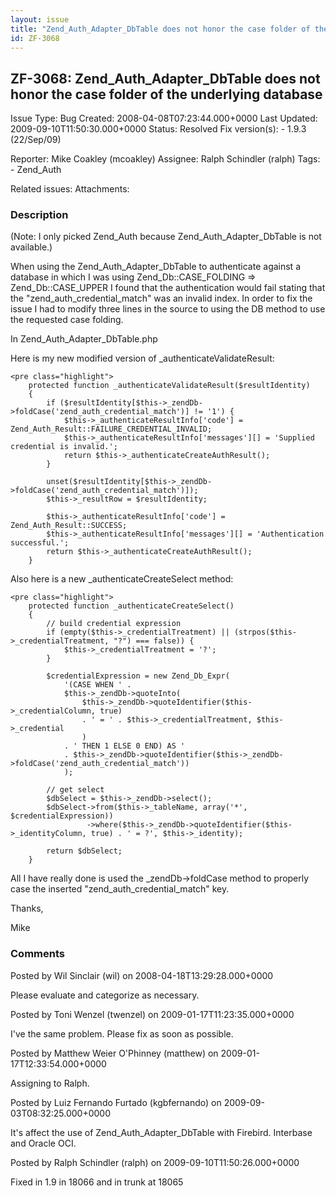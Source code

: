 ```yaml
---
layout: issue
title: "Zend_Auth_Adapter_DbTable does not honor the case folder of the underlying database"
id: ZF-3068
---
```


ZF-3068: Zend\_Auth\_Adapter\_DbTable does not honor the case folder of the underlying database
-----------------------------------------------------------------------------------------------

 Issue Type: Bug Created: 2008-04-08T07:23:44.000+0000 Last Updated: 2009-09-10T11:50:30.000+0000 Status: Resolved Fix version(s): - 1.9.3 (22/Sep/09)
 
 Reporter:  Mike Coakley (mcoakley)  Assignee:  Ralph Schindler (ralph)  Tags: - Zend\_Auth
 
 Related issues: 
 Attachments: 
### Description

(Note: I only picked Zend\_Auth because Zend\_Auth\_Adapter\_DbTable is not available.)

When using the Zend\_Auth\_Adapter\_DbTable to authenticate against a database in which I was using Zend\_Db::CASE\_FOLDING => Zend\_Db::CASE\_UPPER I found that the authentication would fail stating that the "zend\_auth\_credential\_match" was an invalid index. In order to fix the issue I had to modify three lines in the source to using the DB method to use the requested case folding.

In Zend\_Auth\_Adapter\_DbTable.php

Here is my new modified version of \_authenticateValidateResult:

 
    <pre class="highlight">
        protected function _authenticateValidateResult($resultIdentity)
        {
            if ($resultIdentity[$this->_zendDb->foldCase('zend_auth_credential_match')] != '1') {
                $this->_authenticateResultInfo['code'] = Zend_Auth_Result::FAILURE_CREDENTIAL_INVALID;
                $this->_authenticateResultInfo['messages'][] = 'Supplied credential is invalid.';
                return $this->_authenticateCreateAuthResult();
            }
    
            unset($resultIdentity[$this->_zendDb->foldCase('zend_auth_credential_match')]);
            $this->_resultRow = $resultIdentity;
    
            $this->_authenticateResultInfo['code'] = Zend_Auth_Result::SUCCESS;
            $this->_authenticateResultInfo['messages'][] = 'Authentication successful.';
            return $this->_authenticateCreateAuthResult();
        }


Also here is a new \_authenticateCreateSelect method:

 
    <pre class="highlight">
        protected function _authenticateCreateSelect()
        {
            // build credential expression
            if (empty($this->_credentialTreatment) || (strpos($this->_credentialTreatment, "?") === false)) {
                $this->_credentialTreatment = '?';
            }
    
            $credentialExpression = new Zend_Db_Expr(
                '(CASE WHEN ' . 
                $this->_zendDb->quoteInto(
                    $this->_zendDb->quoteIdentifier($this->_credentialColumn, true)
                    . ' = ' . $this->_credentialTreatment, $this->_credential
                    )
                . ' THEN 1 ELSE 0 END) AS '
                . $this->_zendDb->quoteIdentifier($this->_zendDb->foldCase('zend_auth_credential_match'))
                );
    
            // get select
            $dbSelect = $this->_zendDb->select();
            $dbSelect->from($this->_tableName, array('*', $credentialExpression))
                     ->where($this->_zendDb->quoteIdentifier($this->_identityColumn, true) . ' = ?', $this->_identity);
    
            return $dbSelect;
        }


All I have really done is used the \_zendDb->foldCase method to properly case the inserted "zend\_auth\_credential\_match" key.

Thanks,

Mike

 

 

### Comments

Posted by Wil Sinclair (wil) on 2008-04-18T13:29:28.000+0000

Please evaluate and categorize as necessary.

 

 

Posted by Toni Wenzel (twenzel) on 2009-01-17T11:23:35.000+0000

I've the same problem. Please fix as soon as possible.

 

 

Posted by Matthew Weier O'Phinney (matthew) on 2009-01-17T12:33:54.000+0000

Assigning to Ralph.

 

 

Posted by Luiz Fernando Furtado (kgbfernando) on 2009-09-03T08:32:25.000+0000

It's affect the use of Zend\_Auth\_Adapter\_DbTable with Firebird. Interbase and Oracle OCI.

 

 

Posted by Ralph Schindler (ralph) on 2009-09-10T11:50:26.000+0000

Fixed in 1.9 in 18066 and in trunk at 18065

 

 